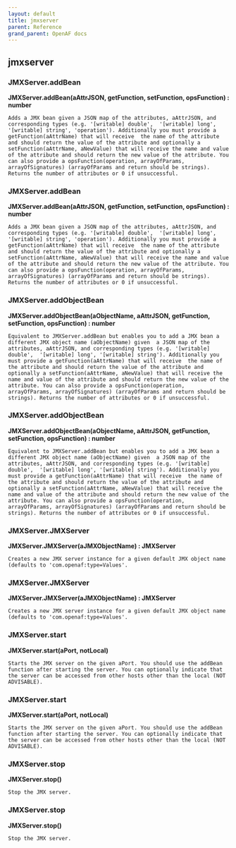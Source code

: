 ```yaml
---
layout: default
title: jmxserver
parent: Reference
grand_parent: OpenAF docs
---
```



## jmxserver

### JMXServer.addBean

__JMXServer.addBean(aAttrJSON, getFunction, setFunction, opsFunction) : number__

````
Adds a JMX bean given a JSON map of the attributes, aAttrJSON, and corresponding types (e.g. '[writable] double',  '[writable] long', '[writable] string', 'operation'). Additionally you must provide a getFunction(aAttrName) that will receive  the name of the attribute and should return the value of the attribute and optionally a setFunction(aAttrName, aNewValue) that will receive the name and value of the attribute and should return the new value of the attribute. You can also provide a opsFunction(operation, arrayOfParams, arrayOfSignatures) (arrayOfParams and return should be strings). Returns the number of attributes or 0 if unsuccessful.
````
### JMXServer.addBean

__JMXServer.addBean(aAttrJSON, getFunction, setFunction, opsFunction) : number__

````
Adds a JMX bean given a JSON map of the attributes, aAttrJSON, and corresponding types (e.g. '[writable] double',  '[writable] long', '[writable] string', 'operation'). Additionally you must provide a getFunction(aAttrName) that will receive  the name of the attribute and should return the value of the attribute and optionally a setFunction(aAttrName, aNewValue) that will receive the name and value of the attribute and should return the new value of the attribute. You can also provide a opsFunction(operation, arrayOfParams, arrayOfSignatures) (arrayOfParams and return should be strings). Returns the number of attributes or 0 if unsuccessful.
````
### JMXServer.addObjectBean

__JMXServer.addObjectBean(aObjectName, aAttrJSON, getFunction, setFunction, opsFunction) : number__

````
Equivalent to JMXServer.addBean but enables you to add a JMX bean a different JMX object name (aObjectName) given  a JSON map of the attributes, aAttrJSON, and corresponding types (e.g. '[writable] double',  '[writable] long', '[writable] string'). Additionally you must provide a getFunction(aAttrName) that will receive  the name of the attribute and should return the value of the attribute and optionally a setFunction(aAttrName, aNewValue) that will receive the name and value of the attribute and should return the new value of the attribute. You can also provide a opsFunction(operation, arrayOfParams, arrayOfSignatures) (arrayOfParams and return should be strings). Returns the number of attributes or 0 if unsuccessful.
````
### JMXServer.addObjectBean

__JMXServer.addObjectBean(aObjectName, aAttrJSON, getFunction, setFunction, opsFunction) : number__

````
Equivalent to JMXServer.addBean but enables you to add a JMX bean a different JMX object name (aObjectName) given  a JSON map of the attributes, aAttrJSON, and corresponding types (e.g. '[writable] double',  '[writable] long', '[writable] string'). Additionally you must provide a getFunction(aAttrName) that will receive  the name of the attribute and should return the value of the attribute and optionally a setFunction(aAttrName, aNewValue) that will receive the name and value of the attribute and should return the new value of the attribute. You can also provide a opsFunction(operation, arrayOfParams, arrayOfSignatures) (arrayOfParams and return should be strings). Returns the number of attributes or 0 if unsuccessful.
````
### JMXServer.JMXServer

__JMXServer.JMXServer(aJMXObjectName) : JMXServer__

````
Creates a new JMX server instance for a given default JMX object name (defaults to 'com.openaf:type=Values'.
````
### JMXServer.JMXServer

__JMXServer.JMXServer(aJMXObjectName) : JMXServer__

````
Creates a new JMX server instance for a given default JMX object name (defaults to 'com.openaf:type=Values'.
````
### JMXServer.start

__JMXServer.start(aPort, notLocal)__

````
Starts the JMX server on the given aPort. You should use the addBean function after starting the server. You can optionally indicate that the server can be accessed from other hosts other than the local (NOT ADVISABLE).
````
### JMXServer.start

__JMXServer.start(aPort, notLocal)__

````
Starts the JMX server on the given aPort. You should use the addBean function after starting the server. You can optionally indicate that the server can be accessed from other hosts other than the local (NOT ADVISABLE).
````
### JMXServer.stop

__JMXServer.stop()__

````
Stop the JMX server.
````
### JMXServer.stop

__JMXServer.stop()__

````
Stop the JMX server.
````
